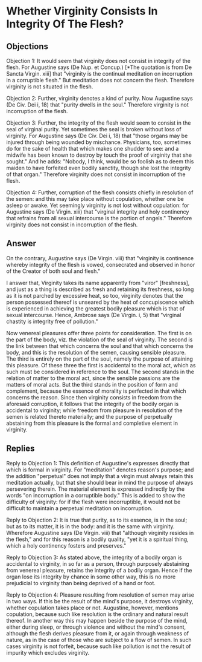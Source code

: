 # Whether Virginity Consists In Integrity Of The Flesh?

## Objections

Objection 1: It would seem that virginity does not consist in integrity of the flesh. For Augustine says (De Nup. et Concup.) [*The quotation is from De Sancta Virgin. xiii] that "virginity is the continual meditation on incorruption in a corruptible flesh." But meditation does not concern the flesh. Therefore virginity is not situated in the flesh.

Objection 2: Further, virginity denotes a kind of purity. Now Augustine says (De Civ. Dei i, 18) that "purity dwells in the soul." Therefore virginity is not incorruption of the flesh.

Objection 3: Further, the integrity of the flesh would seem to consist in the seal of virginal purity. Yet sometimes the seal is broken without loss of virginity. For Augustine says (De Civ. Dei i, 18) that "those organs may be injured through being wounded by mischance. Physicians, too, sometimes do for the sake of health that which makes one shudder to see: and a midwife has been known to destroy by touch the proof of virginity that she sought." And he adds: "Nobody, I think, would be so foolish as to deem this maiden to have forfeited even bodily sanctity, though she lost the integrity of that organ." Therefore virginity does not consist in incorruption of the flesh.

Objection 4: Further, corruption of the flesh consists chiefly in resolution of the semen: and this may take place without copulation, whether one be asleep or awake. Yet seemingly virginity is not lost without copulation: for Augustine says (De Virgin. xiii) that "virginal integrity and holy continency that refrains from all sexual intercourse is the portion of angels." Therefore virginity does not consist in incorruption of the flesh.

## Answer

On the contrary, Augustine says (De Virgin. viii) that "virginity is continence whereby integrity of the flesh is vowed, consecrated and observed in honor of the Creator of both soul and flesh."

I answer that, Virginity takes its name apparently from "viror" [freshness], and just as a thing is described as fresh and retaining its freshness, so long as it is not parched by excessive heat, so too, virginity denotes that the person possessed thereof is unseared by the heat of concupiscence which is experienced in achieving the greatest bodily pleasure which is that of sexual intercourse. Hence, Ambrose says (De Virgin. i, 5) that "virginal chastity is integrity free of pollution."

Now venereal pleasures offer three points for consideration. The first is on the part of the body, viz. the violation of the seal of virginity. The second is the link between that which concerns the soul and that which concerns the body, and this is the resolution of the semen, causing sensible pleasure. The third is entirely on the part of the soul, namely the purpose of attaining this pleasure. Of these three the first is accidental to the moral act, which as such must be considered in reference to the soul. The second stands in the relation of matter to the moral act, since the sensible passions are the matters of moral acts. But the third stands in the position of form and complement, because the essence of morality is perfected in that which concerns the reason. Since then virginity consists in freedom from the aforesaid corruption, it follows that the integrity of the bodily organ is accidental to virginity; while freedom from pleasure in resolution of the semen is related thereto materially; and the purpose of perpetually abstaining from this pleasure is the formal and completive element in virginity.

## Replies

Reply to Objection 1: This definition of Augustine's expresses directly that which is formal in virginity. For "meditation" denotes reason's purpose; and the addition "perpetual" does not imply that a virgin must always retain this meditation actually, but that she should bear in mind the purpose of always persevering therein. The material element is expressed indirectly by the words "on incorruption in a corruptible body." This is added to show the difficulty of virginity: for if the flesh were incorruptible, it would not be difficult to maintain a perpetual meditation on incorruption.

Reply to Objection 2: It is true that purity, as to its essence, is in the soul; but as to its matter, it is in the body: and it is the same with virginity. Wherefore Augustine says (De Virgin. viii) that "although virginity resides in the flesh," and for this reason is a bodily quality, "yet it is a spiritual thing, which a holy continency fosters and preserves."

Reply to Objection 3: As stated above, the integrity of a bodily organ is accidental to virginity, in so far as a person, through purposely abstaining from venereal pleasure, retains the integrity of a bodily organ. Hence if the organ lose its integrity by chance in some other way, this is no more prejudicial to virginity than being deprived of a hand or foot.

Reply to Objection 4: Pleasure resulting from resolution of semen may arise in two ways. If this be the result of the mind's purpose, it destroys virginity, whether copulation takes place or not. Augustine, however, mentions copulation, because such like resolution is the ordinary and natural result thereof. In another way this may happen beside the purpose of the mind, either during sleep, or through violence and without the mind's consent, although the flesh derives pleasure from it, or again through weakness of nature, as in the case of those who are subject to a flow of semen. In such cases virginity is not forfeit, because such like pollution is not the result of impurity which excludes virginity.
